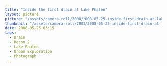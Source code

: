 ```yaml
---
title: "Inside the first drain at Lake Phalen"
layout: picture
picture: "/assets/camera-roll/2008/2008-05-25-inside-first-drain-at-lake-phalen/recon-2-015.jpg"
thumbnail: "/assets/camera-roll/2008/2008-05-25-inside-first-drain-at-lake-phalen/recon-2-015.jpg"
date: 2008-05-25 03:15
tags:
  - Drain
  - Recon 2
  - Lake Phalen
  - Urban Exploration
  - Photograph
---
```

